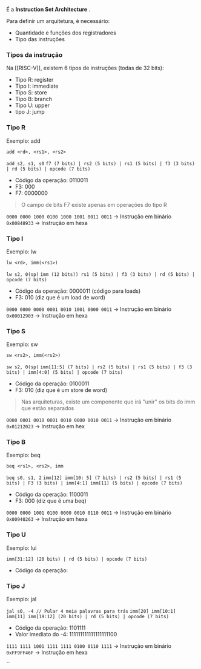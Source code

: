 
É a **Instruction Set Architecture** .

Para definir um arquitetura, é necessário:
- Quantidade e funções dos registradores
- Tipo das instruções 


### Tipos da instrução
Na [[RISC-V]], existem 6 tipos de instruções (todas de 32 bits):
- Tipo R: register
- Tipo I: immediate
- Tipo S: store
- Tipo B: branch
- Tipo U: upper
- tipo J: jump


### Tipo R
Exemplo: add 

`add <rd>, <rs1>, <rs2>`

`add s2, s1, s0`
`f7 (7 bits) | rs2 (5 bits) | rs1 (5 bits) | f3 (3 bits) | rd (5 bits) | opcode (7 bits)`

- Código da operação: 0110011
- F3: 000
- F7: 0000000

> O campo de bits F7 existe apenas em operações do tipo R

`0000 0000 1000 0100 1000 1001 0011 0011` -> Instrução em binário
`0x00848933` -> Instrução em hexa 

### Tipo I 
Exemplo: lw

`lw <rd>, imm(<rs1>)`

`lw s2, 0(sp)`
`imm (12 bits)) rs1 (5 bits) | f3 (3 bits) | rd (5 bits) | opcode (7 bits)`

- Código da operação: 0000011 (código para loads)
- F3: 010 (diz que é um load de word)

`0000 0000 0000 0001 0010 1001 0000 0011` -> Instrução em binário
`0x00012903` -> Instrução em hexa

### Tipo S
Exemplo: sw

`sw <rs2>, imm(<rs2>)`

`sw s2, 0(sp)`
`imm[11:5] (7 bits) | rs2 (5 bits) | rs1 (5 bits) | f3 (3 bits) | imm[4:0] (5 bits) | opcode (7 bits)`

- Código da operação: 0100011
- F3: 010 (diz que é um store de word)

> Nas arquiteturas, existe um componente que irá "unir" os bits do imm que estão separados

`0000 0001 0010 0001 0010 0000 0010 0011` -> Instrução em binário
`0x01212023` -> Instrução em hex

### Tipo B
Exemplo: beq

`beq <rs1>, <rs2>, imm`

`beq s0, s1, 2`
`imm[12] imm[10: 5] (7 bits) | rs2 (5 bits) | rs1 (5 bits) | F3 (3 bits) | imm[4:1] imm[11] (5 bits) | opcode (7 bits)`

- Código da operação: 1100011
- F3: 000 (diz que é uma beq)

`0000 0000 1001 0100 0000 0010 0110 0011` -> Instrução em binário
`0x00940263` -> Instrução em hexa

### Tipo U
Exemplo: lui

`imm[31:12] (20 bits) | rd (5 bits) | opcode (7 bits)`

- Código da operação:


### Tipo J
Exemplo: jal

`jal s0, -4 // Pular 4 meia palavras para trás`
`imm[20] imm[10:1] imm[11] imm[19:12] (20 bits) | rd (5 bits) | opcode (7 bits)`

- Código da operação: 1101111
- Valor imediato do -4: 111111111111111111100

`1111 1111 1001 1111 1111 0100 0110 1111` -> Instrução em binário
`0xFF9FF46F` -> Instrução em hexa


``